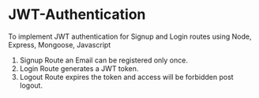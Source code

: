 # JWT-Authentication
To implement JWT authentication for Signup and Login routes using Node, Express, Mongoose, Javascript   
1. Signup Route an Email can be registered only once.
2. Login Route generates a JWT token.
3. Logout Route expires the token and access will be forbidden post logout.
